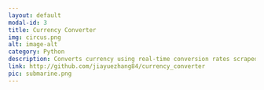 ```yaml
---
layout: default
modal-id: 3
title: Currency Converter
img: circus.png
alt: image-alt
category: Python
description: Converts currency using real-time conversion rates scraped from the web. 
link: http://github.com/jiayuezhang84/currency_converter
pic: submarine.png
---
```

